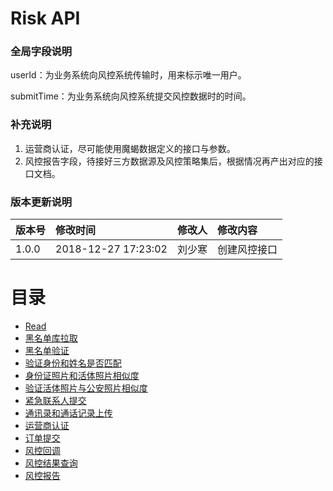 # Risk API

### 全局字段说明

userId：为业务系统向风控系统传输时，用来标示唯一用户。

submitTime：为业务系统向风控系统提交风控数据时的时间。

### 补充说明

1. 运营商认证，尽可能使用魔蝎数据定义的接口与参数。
2. 风控报告字段，待接好三方数据源及风控策略集后，根据情况再产出对应的接口文档。

### 版本更新说明

| 版本号 | 修改时间 | 修改人 | 修改内容 |
| :--- | :--- | :--- | :--- |
| 1.0.0 | 2018-12-27 17:23:02 | 刘少寒 | 创建风控接口 |

# 目录

* [Read](README.md)
* [黑名单库拉取](chapter1.md)
* [黑名单验证](hei-ming-dan-yan-zheng.md)
* [验证身份和姓名是否匹配](yan-zheng-shen-fen-he-xing-ming-shi-fou-pi-pei.md)
* [身份证照片和活体照片相似度](shen-fen-zheng-zhao-pian-he-huo-ti-zhao-pian-xiang-si-du.md)
* [验证活体照片与公安照片相似度](yan-zheng-huo-ti-zhao-pian-yu-gong-an-zhao-pian-xiang-si-du.md)
* [紧急联系人提交](/紧急联系人提交.md)
* [通讯录和通话记录上传](/通讯录和通话记录上传.md)
* [运营商认证](yun-ying-shang-ren-8bc1-dai-wan-shan.md)
* [订单提交](ding-dan-ti-jiao.md)
* [风控回调](feng-kong-hui-diao.md)
* [风控结果查询](feng-kong-jie-guo-cha-xun.md)
* [风控报告](feng-kong-bao-gao.md)



